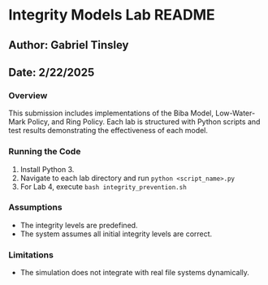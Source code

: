 # Integrity Models Lab README
## Author: Gabriel Tinsley
## Date: 2/22/2025

### Overview
This submission includes implementations of the Biba Model, Low-Water-Mark Policy, and Ring Policy.
Each lab is structured with Python scripts and test results demonstrating the effectiveness of each model.

### Running the Code
1. Install Python 3.
2. Navigate to each lab directory and run `python <script_name>.py`
3. For Lab 4, execute `bash integrity_prevention.sh`

### Assumptions
- The integrity levels are predefined.
- The system assumes all initial integrity levels are correct.

### Limitations
- The simulation does not integrate with real file systems dynamically.

